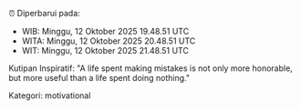 ⏰ Diperbarui pada:
- WIB: Minggu, 12 Oktober 2025 19.48.51 UTC
- WITA: Minggu, 12 Oktober 2025 20.48.51 UTC
- WIT: Minggu, 12 Oktober 2025 21.48.51 UTC

Kutipan Inspiratif:
"A life spent making mistakes is not only more honorable, but more useful than a life spent doing nothing."


Kategori: motivational

